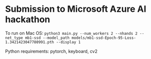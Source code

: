 # Submission to Microsoft Azure AI hackathon

To run on Mac OS:
`python3 main.py --num_workers 2 --nhands 2 --net_type mb1-ssd --model_path models/mb1-ssd-Epoch-95-Loss-1.3421423047780991.pth --display 1`

Python requirements:
pytorch, keyboard, cv2

